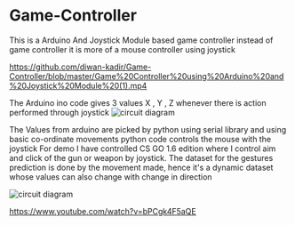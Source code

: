 # Game-Controller
This is a Arduino And Joystick Module based game controller instead of game controller it is more of a mouse controller using joystick

https://github.com/diwan-kadir/Game-Controller/blob/master/Game%20Controller%20using%20Arduino%20and%20Joystick%20Module%20(1).mp4

The Arduino ino code gives 3 values X , Y , Z whenever there is action performed through joystick
![circuit diagram](https://github.com/diwan-kadir/Game-Controller/blob/master/Game_controller.PNG)


The Values from arduino are picked by python using serial library and using basic co-ordinate movements python code controls the mouse with the joystick
For demo I have controlled CS GO 1.6 edition where I control aim and click of the gun or weapon by joystick. The dataset for the gestures prediction is done by the movement made, hence it's a dynamic dataset whose values can also change with change in direction 

![circuit diagram](https://github.com/diwan-kadir/Game-Controller/blob/master/Game_demo.PNG)



https://www.youtube.com/watch?v=bPCgk4F5aQE

